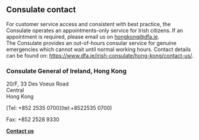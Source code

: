 ## Consulate contact

For customer service access and consistent with best practice, the Consulate operates an appointments-only service for Irish citizens. If an appointment is required, please email us on hongkong@dfa.ie.  
The Consulate provides an out-of-hours consular service for genuine emergencies which cannot wait until normal working hours. Contact details can be found on: https://www.dfa.ie/irish-consulate/hong-kong/contact-us/.

### Consulate General of Ireland, Hong Kong

20/F, 33 Des Voeux Road   
Central   
Hong Kong

[Tel: +852 2535 0700](tel:+8522535 0700)

Fax: +852 2528 9330

[**Contact us**](/en/china/hongkong/contact/)